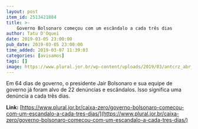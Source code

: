 ```yaml
---
layout: post
item_id: 2513421884
title: >-
    Governo Bolsonaro começou com um escândalo a cada três dias
author: Tatu D'Oquei
date: 2019-03-05 23:00:00
pub_date: 2019-03-05 23:00:00
time_added: 2019-03-07 11:39:03
categories: [avisamos]
tags: []
image: https://www.plural.jor.br/wp-content/uploads/2019/03/antcrz_abr_04011910112.jpg
---
```


Em 64 dias de governo, o presidente Jair Bolsonaro e sua equipe de governo já foram alvo de 22 denúncias e escândalos. Isso significa uma denúncia a cada três dias.

**Link:** [https://www.plural.jor.br/caixa-zero/governo-bolsonaro-comecou-com-um-escandalo-a-cada-tres-dias/](https://www.plural.jor.br/caixa-zero/governo-bolsonaro-comecou-com-um-escandalo-a-cada-tres-dias/)

